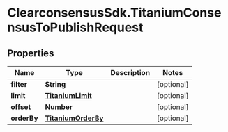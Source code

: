 # ClearconsensusSdk.TitaniumConsensusToPublishRequest

## Properties

Name | Type | Description | Notes
------------ | ------------- | ------------- | -------------
**filter** | **String** |  | [optional] 
**limit** | [**TitaniumLimit**](TitaniumLimit.md) |  | [optional] 
**offset** | **Number** |  | [optional] 
**orderBy** | [**TitaniumOrderBy**](TitaniumOrderBy.md) |  | [optional] 


